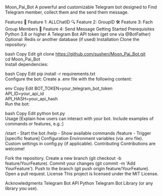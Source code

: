 Moon_Pai_Bot
A powerful and customizable Telegram bot designed to Find Telegram member, collect them and the send them message.

Features
🌟 Feature 1: ALLChatID
🔍 Feature 2: GroupID
🛠️ Feature 3: Fach Group Members
🎨 Feature 4: Send Message
Getting Started
Prerequisites
Python 3.8 or higher
A Telegram Bot API token (get one via @BotFather)
Optional: Redis or another database (if used)
Installation
Clone the repository:

bash
Copy
Edit
git clone https://github.com/sushen/Moon_Pai_Bot.git  
cd Moon_Pai_Bot  
Install dependencies:

bash
Copy
Edit
pip install -r requirements.txt  
Configure the bot:
Create a .env file with the following content:

env
Copy
Edit
BOT_TOKEN=your_telegram_bot_token  
API_ID=your_api_id  
API_HASH=your_api_hash  
Run the bot:

bash
Copy
Edit
python bot.py  
Usage
[Explain how users can interact with your bot. Include examples of commands or features, e.g.:]

/start - Start the bot
/help - Show available commands
/feature - Trigger [specific feature]
Configuration
Environment variables (via .env file).
Custom settings in config.py (if applicable).
Contributing
Contributions are welcome!

Fork the repository.
Create a new branch (git checkout -b feature/YourFeature).
Commit your changes (git commit -m 'Add YourFeature').
Push to the branch (git push origin feature/YourFeature).
Open a pull request.
License
This project is licensed under the MIT License.

Acknowledgments
Telegram Bot API
Python Telegram Bot Library (or any library you use).